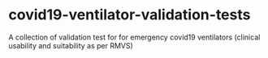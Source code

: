 # covid19-ventilator-validation-tests
A collection of validation test for for emergency covid19 ventilators (clinical usability and suitability as per RMVS)
